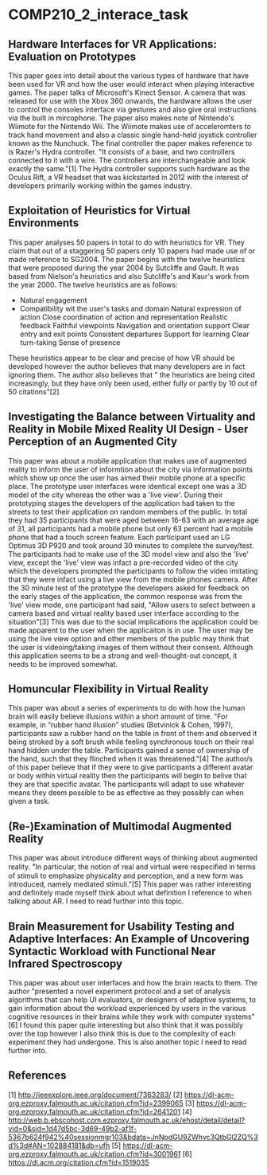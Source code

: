 # COMP210_2_interace_task

## Hardware Interfaces for VR Applications: Evaluation on Prototypes
This paper goes into detail about the various types of hardware that have been used for VR and how the user would interact when playing interactive games. The paper talks of Microsoft's Kinect Sensor. A camera that was released for use with the Xbox 360 onwards, the hardware allows the user to control the consoles interface via gestures and also give oral instructions via the built in mircophone. The paper also makes note of Nintendo's Wiimote for the Nintendo Wii. The Wiimote makes use of acceleromters to track hand movement and also a classic single hand-held joystick controller known as the Nunchuck. The final controller the paper makes reference to is Razer's Hydra controller. "It consists of a base, and two controllers connected to it with a wire. The controllers are interchangeable and look exactly the same."[1] The Hydra controller supports such hardware as the Oculus Rift, a VR headset that was kickstarted in 2012 with the interest of developers primarily working within the games industry.

## Exploitation of Heuristics for Virtual Environments
This paper analyses 50 papers in total to do with heuristics for VR. They claim that out of a staggering 50 papers only 10 papers had made use of or made reference to SG2004. The paper begins with the twelve heuristics that were proposed during the year 2004 by Sutcliffe and Gault. It was based from Nielson's heuristics and also Sutcliffe's and Kaur's work from the year 2000. The twelve heuristics are as follows: 

* Natural engagement
* Compatibility wit the user's tasks and domain
Natural expression of action
Close coordination of action and representation
Realistic feedback
Faithful viewpoints
Navigation and orientation support
Clear entry and exit points
Consistent departures
Support for learning
Clear turn-taking
Sense of presence

These heuristics appear to be clear and precise of how VR should be developed however the author believes that many developers are in fact ignoring them. The author also believes that " the heuristics are being cited increasingly, but they have only been used, either fully or partly by 10 out of 50 citations"[2]

## Investigating the Balance between Virtuality and Reality in Mobile Mixed Reality UI Design - User Perception of an Augmented City
This paper was about a mobile application that makes use of augmented reality to inform the user of informtion about the city via information points which show up once the user has aimed their mobile phone at a specific place. The prototype user interfaces were identical except one was a 3D model of the city whereas the other was a 'live view'. During their prototyping stages the developers of the application had taken to the streets to test their application on random members of the public. In total they had 35 participants that were aged between 16-63 with an average age of 31, all participants had a mobile phone but only 63 percent had a mobile phone that had a touch screen feature. Each participant used an LG Optimus 3D P920 and took around 30 minutes to complete the survey/test. The participants had to make use of the 3D model view and also the 'live' view, except the 'live' view was infact a pre-recorded video of the city which the developers prompted the participants to follow the video imitating that they were infact using a live view from the mobile phones camera. After the 30 minute test of the prototype the developers asked for feedback on the early stages of the application, the common response was from the 'live' view mode, one participant had said, "Allow users to select between a camera based and virtual reality based user interface according to the situation"[3] This was due to the social implications the application could be made apparent to the user when the applicaiton is in use. The user may be using the live view option and other members of the public may think that the user is videoing/taking images of them without their consent. Although this application seems to be a strong and well-thought-out concept, it needs to be improved somewhat. 

## Homuncular Flexibility in Virtual Reality
This paper was about a series of experiments to do with how the human brain will easily believe illusions within a short amount of time. "For example, in “rubber hand illusion” studies (Botvinick & Cohen, 1997), participants saw
a rubber hand on the table in front of them and observed it being stroked by a soft brush while feeling synchronous
touch on their real hand hidden under the table. Participants gained a sense of ownership of the
hand, such that they flinched when it was threatened."[4] The author/s of this paper believe that if they were to give participants a different avatar or body within virtual reality then the participants will begin to belive that they are that specific avatar. The participants will adapt to use whatever means they deem possible to be as effective as they possibly can when given a task. 

## (Re-)Examination of Multimodal Augmented Reality
This paper was about introduce different ways of thinking about augmented reality. "In particular, the notion of real and virtual were respeciﬁed in terms of stimuli to emphasize physicality and perception, and a new form was introduced, namely mediated stimuli."[5] This paper was rather interesting and definitely made myself think about what definition I reference to when talking about AR. I need to read further into this topic. 

## Brain Measurement for Usability Testing and Adaptive Interfaces: An Example of Uncovering Syntactic Workload with Functional Near Infrared Spectroscopy
This paper was about user interfaces and how the brain reacts to them. The author "presented a novel experiment protocol and a set of analysis algorithms that can help UI evaluators, or designers of adaptive systems, to gain information about the workload experienced by users in the various cognitive resources in their brains while they work with computer systems"[6] I found this paper quite interesting but also think that it was possibly over the top however I also think this is due to the complexity of each experiment they had undergone. This is also another topic I need to read further into. 


## References
[1] http://ieeexplore.ieee.org/document/7363283/
[2] https://dl-acm-org.ezproxy.falmouth.ac.uk/citation.cfm?id=2399065
[3] https://dl-acm-org.ezproxy.falmouth.ac.uk/citation.cfm?id=2641201
[4] http://web.b.ebscohost.com.ezproxy.falmouth.ac.uk/ehost/detail/detail?vid=0&sid=1d47d5bc-3d69-49b2-af1f-5367b624f942%40sessionmgr103&bdata=JnNpdGU9ZWhvc3QtbGl2ZQ%3d%3d#AN=102884181&db=ufh
[5] https://dl-acm-org.ezproxy.falmouth.ac.uk/citation.cfm?id=3001961
[6] https://dl.acm.org/citation.cfm?id=1519035
